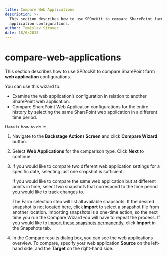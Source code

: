 ```yaml
---
title: Compare Web Applications
description: >-
  This section describes how to use SPDocKit to compare SharePoint farm web
  application configurations.
author: Tomislav Sirovec
date: 18/6/2018
---
```


# compare-web-applications

This section describes how to use SPDocKit to compare SharePoint farm **web application** configurations.

You can use this wizard to:

* Examine the web application’s configuration in relation to another SharePoint web application.
* Compare SharePoint Web Application configurations for the entire history by selecting the same SharePoint web application in a different time period.

Here is how to do it:

1. Navigate to the **Backstage Actions Screen** and click **Compare Wizard** button.
2. Select **Web Applications** for the comparison type. Click **Next** to continue.
3. If you would like to compare two different web application settings for a specific date, selecting just one snapshot is sufficient.

   If you would like to compare the same web application but at different points in time, select two snapshots that correspond to the time period you would like to track changes to.

   The Farm selection step will list all available snapshots. If the desired snapshot is not located here, click **Import** to select a snapshot file from another location. Importing snapshots is a one-time action, so the next time you run the Compare Wizard you will have to repeat the process. If you would like to [import these snapshots permanently](c../get-to-know-spdockit/snapshots-screen.md), click **Import** in the Snapshots tab.

4. In the Compare results dialog box, you can see the web applications overview. To compare, specify your web application **Source** on the left-hand side, and the **Target** on the right-hand side.

